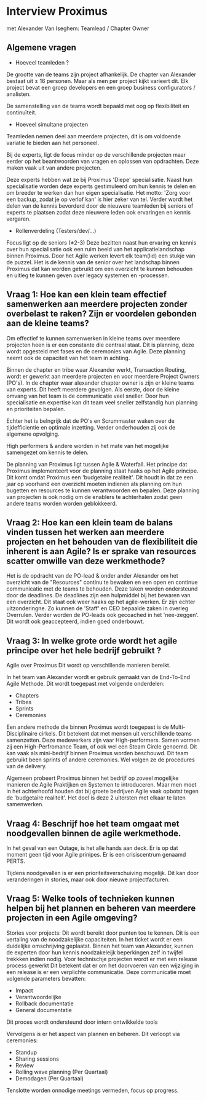 # Interview Proximus

met Alexander Van Iseghem: Teamlead / Chapter Owner

## Algemene vragen

- Hoeveel teamleden ?

De grootte van de teams zijn project afhankelijk. De chapter van Alexander bestaat uit ± 16 personen. Maar als men per project kijkt varieert dit. Elk project bevat een groep developers en een groep business configurators / analisten.

De samenstelling van de teams wordt bepaald met oog op flexibiliteit en continuïteit.

- Hoeveel simultane projecten

Teamleden nemen deel aan meerdere projecten, dit is om voldoende variatie te bieden aan het personeel.

Bij de experts, ligt de focus minder op de verschillende projecten maar eerder op het beantwoorden van vragen en oplossen van opdrachten. Deze maken vaak uit van andere projecten.

Deze experts hebben wat ze bij Proximus 'Diepe' specialisatie. Naast hun specialisatie worden deze experts gestimuleerd om hun kennis te delen en om breeder te werken dan hun eigen specialisatie. Het motto: 'Zorg voor een backup, zodat je op verlof kan' is hier zeker van tel. Verder wordt het delen van de kennis bevorderd door de nieuwere teamleden bij seniors of experts te plaatsen zodat deze nieuwere leden ook ervaringen en kennis vergaren.

- Rollenverdeling (Testers/dev/...)

Focus ligt op de seniors (±2-3)
Deze bezitten naast hun ervaring en kennis over hun specialisatie ook een ruim beeld van het applicatielandschap binnen Proximus. Door het Agile werken levert elk team(lid) een stukje van de puzzel. Het is de kennis van de senior over het landschap binnen Proximus dat kan worden gebruikt om een overzicht te kunnen behouden en uitleg te kunnen geven over legacy systemen en -processen.

## Vraag 1: Hoe kan een klein team effectief samenwerken aan meerdere projecten zonder overbelast te raken? Zijn er voordelen gebonden aan de kleine teams?

Om effectief te kunnen samenwerken in kleine teams over meerdere projecten heen is er een constante die centraal staat. Dit is planning, deze wordt opgesteld met fases en de ceremonies van Agile. Deze planning neemt ook de capaciteit van het team in achting.

Binnen de chapter en tribe waar Alexander werkt, Transaction Routing, wordt er gewerkt aan meerdere projecten en voor meerdere Project Owners (PO's). In de chapter waar alexander chapter owner is zijn er kleine teams van experts. Dit heeft meerdere gevolgen. Als eerste, door de kleine omvang van het team is de communicatie veel sneller. Door hun specialisatie en expertise kan dit team veel sneller zelfstandig hun planning en prioriteiten bepalen.

Echter het is belngrijk dat de PO's en Scrummaster waken over de tijdefficientie en optimale inzetting. Verder onderhouden zij ook de algemene opvolging.

High performers & andere worden in het mate van het mogelijke samengezet om kennis te delen.

De planning van Proximus ligt tussen Agile & Waterfall. Het principe dat Proximus implementeert voor de planning staat haaks op het Agile principe. Dit komt omdat Proximus een 'budgetaire realiteit'. Dit houdt in dat ze een jaar op voorhand  een overzicht moeten indienen als planning om hun bugetten en resources te kunnen verantwoorden en bepalen. Deze planning van projecten is ook nodig om de enablers te achterhalen zodat geen andere teams worden worden geblokkeerd.

## Vraag 2: Hoe kan een klein team de balans vinden tussen het werken aan meerdere projecten en het behouden van de flexibiliteit die inherent is aan Agile? Is er sprake van resources scatter omwille van deze werkmethode?

Het is de opdracht van de PO-lead & onder ander Alexander om het overzicht van de "Resources" continu te bewaken en een open en continue communicatie met de teams te behouden. Deze taken worden ondersteund door de deadlines. De deadlines zijn een hulpmiddel bij het bewaren van een overzicht. Dit staat ook weer haaks op het agile-werken.
Er zijn echter uitzonderingne. Zo kunnen de 'Staff' en CEO bepaalde zaken in overleg Overrulen. Verder worden de PO-leads ook gecoached in het 'nee-zeggen'. Dit wordt ook geaccepteerd, indien goed onderbouwt.

## Vraag 3: In welke grote orde wordt het agile principe over het hele bedrijf gebruikt ?

Agile over Proximus
Dit wordt op verschillende manieren  bereikt.

In het team van Alexander wordt er gebruik gemaakt van de End-To-End Agile Methode. Dit wordt toegepast met volgende onderdelen:

- Chapters
- Tribes
- Sprints
- Ceremonies

Een andere methode die binnen Proximus wordt toegepast is de Multi-Disciplinaire cirkels. Dit betekent dat met mensen uit verschillende teams samenzetten. Deze medewerkers zijn vaar High-performers. Samen vormen zij een High-Perfromance Team, of ook wel een Steam Circle genoemd. Dit kan vaak als mini-bedrijf binnen Proximus worden beschouwd. Dit team gebruikt been sprints of andere ceremonies. Wel volgen ze de procedures van de delivery.

Algemeen probeert Proximus binnen het bedrijf op zoveel mogelijke manieren de Agile Praktijken en Systemen te introduceren. Maar men moet in het achterhoofd houden dat bij groete bedrijven Agile vaak opbotst tegen de 'budgetaire realiteit'. Het doel is deze 2 uitersten met elkaar te laten samenwerken.

## Vraag 4: Beschrijf hoe het team omgaat met noodgevallen binnen de agile werkmethode.

In het geval van een Outage, is het alle hands aan deck. Er is op dat moment geen tijd voor Agile prinipes. Er is een crisiscentrum genaamd PERTS.

Tijdens noodgevallen is er een prioriteitsverschuiving mogelijk. Dit kan door veranderingen in stories, maar ook door nieuwe projectfacturen.

## Vraag 5: Welke tools of technieken kunnen helpen bij het plannen en beheren van meerdere projecten in een Agile omgeving?

Stories voor projects:
Dit wordt bereikt door punten toe te kennen. Dit is een vertaling van de noodzakelijke capaciteiten. In het ticket wordt er een duidelijke omschrijving geplaatst. Binnen het team van Alexander, kunnen de experten door hun kennis noodzakeleijk beperkingen zelf in twijfel trekkken indien nodig. Voor technischje projecten wordt er met een release process gewerkt Dit betekent dat er om het doorvoeren van een wijziging in een release is er een verplichte communicatie. Deze communicatie moet volgende parameters bevatten:

- Impact
- Verantwoordelijke
- Rollback documentatie
- General documentatie

Dit proces wordt ondersteund door intern ontwikkelde tools

Vervolgens is er het aspect van plannen en beheren. Dit verloopt via ceremonies:

- Standup
- Sharing sessions
- Review
- Rolling wave planning (Per Quartaal)
- Demodagen (Per Quartaal)

Tenslotte worden onnodige meetings vermeden, focus op progress.
